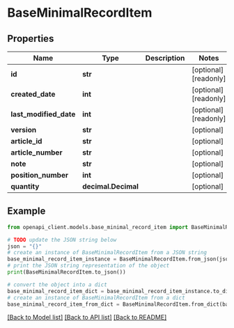 # BaseMinimalRecordItem


## Properties

Name | Type | Description | Notes
------------ | ------------- | ------------- | -------------
**id** | **str** |  | [optional] [readonly] 
**created_date** | **int** |  | [optional] [readonly] 
**last_modified_date** | **int** |  | [optional] [readonly] 
**version** | **str** |  | [optional] 
**article_id** | **str** |  | [optional] 
**article_number** | **str** |  | [optional] 
**note** | **str** |  | [optional] 
**position_number** | **int** |  | [optional] 
**quantity** | **decimal.Decimal** |  | [optional] 

## Example

```python
from openapi_client.models.base_minimal_record_item import BaseMinimalRecordItem

# TODO update the JSON string below
json = "{}"
# create an instance of BaseMinimalRecordItem from a JSON string
base_minimal_record_item_instance = BaseMinimalRecordItem.from_json(json)
# print the JSON string representation of the object
print(BaseMinimalRecordItem.to_json())

# convert the object into a dict
base_minimal_record_item_dict = base_minimal_record_item_instance.to_dict()
# create an instance of BaseMinimalRecordItem from a dict
base_minimal_record_item_from_dict = BaseMinimalRecordItem.from_dict(base_minimal_record_item_dict)
```
[[Back to Model list]](../README.md#documentation-for-models) [[Back to API list]](../README.md#documentation-for-api-endpoints) [[Back to README]](../README.md)



